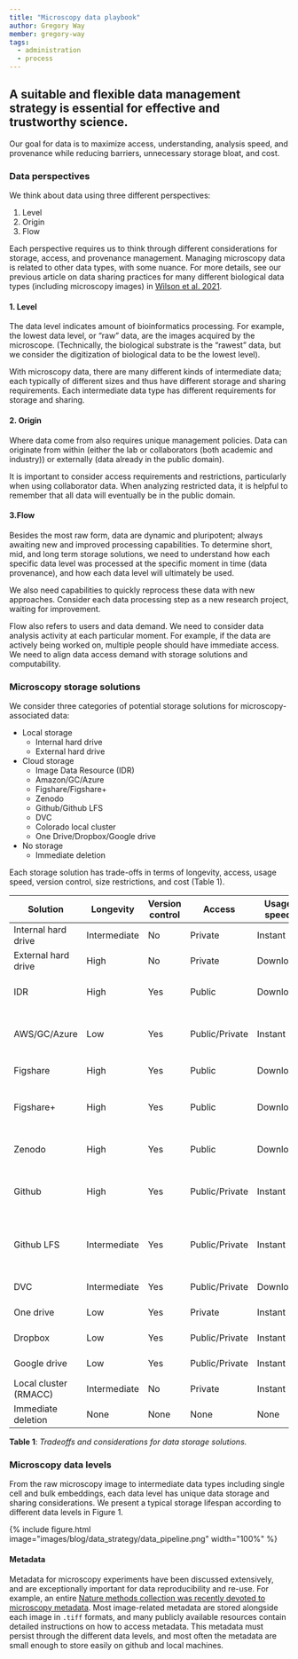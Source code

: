 ```yaml
---
title: "Microscopy data playbook"
author: Gregory Way
member: gregory-way
tags:
  - administration
  - process
---
```


## A suitable and flexible data management strategy is essential for effective and trustworthy science.

Our goal for data is to maximize access, understanding, analysis speed, and provenance while reducing barriers, unnecessary storage bloat, and cost.

### Data perspectives

We think about data using three different perspectives:

1. Level
2. Origin
3. Flow

Each perspective requires us to think through different considerations for storage, access, and provenance management.
Managing microscopy data is related to other data types, with some nuance.
For more details, see our previous article on data sharing practices for many different biological data types (including microscopy images) in [Wilson et al. 2021](https://doi.org/10.1002/1873-3468.14067).

#### 1. Level

The data level indicates amount of bioinformatics processing.
For example, the lowest data level, or “raw” data, are the images acquired by the microscope.
(Technically, the biological substrate is the “rawest” data, but we consider the digitization of biological data to be the lowest level).

With microscopy data, there are many different kinds of intermediate data; each typically of different sizes and thus have different storage and sharing requirements.
Each intermediate data type has different requirements for storage and sharing.

#### 2. Origin

Where data come from also requires unique management policies.
Data can originate from within (either the lab or collaborators (both academic and industry)) or externally (data already in the public domain).

It is important to consider access requirements and restrictions, particularly when using collaborator data.
When analyzing restricted data, it is helpful to remember that all data will eventually be in the public domain.

#### 3.Flow

Besides the most raw form, data are dynamic and pluripotent; always awaiting new and improved processing capabilities.
To determine short, mid, and long term storage solutions, we need to understand how each specific data level was processed at the specific moment in time (data provenance), and how each data level will ultimately be used.

We also need capabilities to quickly reprocess these data with new approaches.
Consider each data processing step as a new research project, waiting for improvement.

Flow also refers to users and data demand.
We need to consider data analysis activity at each particular moment.
For example, if the data are actively being worked on, multiple people should have immediate access.
We need to align data access demand with storage solutions and computability.

### Microscopy storage solutions

We consider three categories of potential storage solutions for microscopy-associated data:

- Local storage
    - Internal hard drive
    - External hard drive
- Cloud storage
    - Image Data Resource (IDR)
    - Amazon/GC/Azure
    - Figshare/Figshare+
    - Zenodo
    - Github/Github LFS
    - DVC
    - Colorado local cluster
    - One Drive/Dropbox/Google drive
- No storage
     - Immediate deletion

Each storage solution has trade-offs in terms of longevity, access, usage speed, version control, size restrictions, and cost (Table 1).

| Solution | Longevity | Version control | Access | Usage speed | Size limits | Cost |
|----------|-----------|-----------------|--------|-------------|-------------|------|
| Internal hard drive   | Intermediate | No              | Private         | Instant     | <= 18TB (Total)                   | ~$15 per TB one time cost                                 |
| External hard drive   | High         | No              | Private         | Download    | <= 18TB (Total)                   | ~$15 per TB one time cost                                 |
| IDR                   | High         | Yes             | Public          | Download    | >= 2TB (Per dataset)              | Free                                                                |
| AWS/GC/Azure          | Low          | Yes             | Public/Private  | Instant     | >= 2TB (Per dataset)              | $0.02 - $0.04 per GB / Month ($40 to $80 per month per 2TB dataset) |
| Figshare              | High         | Yes             | Public          | Download    | 20GB (Total)                      | Free ([Details](https://help.figshare.com/article/figshare-account-limits))                                                      |
| Figshare+             | High         | Yes             | Public          | Download    | 250GB > x > 5TB (Per dataset)     | $745 > x > $11,860 one time cost ([Details](https://knowledge.figshare.com/plus))                          |
| Zenodo                | High         | Yes             | Public          | Download    | >= 50GB (Per dataset)             | Free ([Details](https://help.zenodo.org/))                                                      |
| Github                | High         | Yes             | Public/Private  | Instant     | >= 100MB (Per file) (Details)     | Free                                                                |
| Github LFS            | Intermediate | Yes             | Public/Private  | Instant     | >= 2GB (up to 5GB for paid plans) | 50GB data pack for $5 per month ([Details](https://docs.github.com/en/billing/managing-billing-for-git-large-file-storage/about-billing-for-git-large-file-storage))                           |
| DVC                   | Intermediate | Yes             | Public/Private  | Download    | None                              | Cost of linked service (AWS/Azure/GC)                               |
| One drive             | Low          | Yes             | Private         | Instant     | >= 5TB (Total)                    | Free to AMC                                                         |
| Dropbox               | Low          | Yes             | Public/Private  | Instant     | Unlimited (Total)                    | $24 per user / month ([Details](https://www.dropbox.com/plans))                                   |
| Google drive          | Low          | Yes             | Public/Private  | Instant     | >= 5TB (Total)                    | $25 per month (5 users)([Details](https://one.google.com/about/plans))                                             |
| Local cluster (RMACC) | Intermediate | No              | Private         | Instant     |                                   |                                                                     |
| Immediate deletion    | None         | None            | None            | None        | None                              | None                                                                |

**Table 1**: _Tradeoffs and considerations for data storage solutions._

### Microscopy data levels

From the raw microscopy image to intermediate data types including single cell and bulk embeddings, each data level has unique data storage and sharing considerations. We present a typical storage lifespan according to different data levels in Figure 1.

{%
  include figure.html
  image="images/blog/data_strategy/data_pipeline.png"
  width="100%"
%}

#### Metadata

Metadata for microscopy experiments have been discussed extensively, and are exceptionally important for data reproducibility and re-use.
For example, an entire [Nature methods collection was recently devoted to microscopy metadata](https://www.nature.com/collections/djiciihhjh).
Most image-related metadata are stored alongside each image in `.tiff` formats, and many publicly available resources contain detailed instructions on how to access metadata.
This metadata must persist through the different data levels, and most often the metadata are small enough to store easily on github and local machines.
